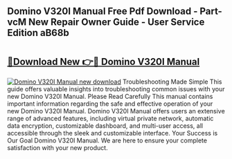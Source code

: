 ## Domino V320I Manual Free Pdf Download - Part-vcM New Repair Owner Guide - User Service Edition aB68b

# <h2><a href="http://cf15616.oget.top/?id=Domino+V320I+Manual">🔗Download New 👉🔴 Domino V320I Manual</a></h2>

[![Domino V320I Manual new download](https://i.imgur.com/5g1atiW.png)](http://cf15616.oget.top/?id=Domino+V320I+Manual)
Troubleshooting Made Simple This guide offers valuable insights into troubleshooting common issues with your new Domino V320I Manual. Please Read Carefully This manual contains important information regarding the safe and effective operation of your new Domino V320I Manual. Domino V320I Manual offers users an extensive range of advanced features, including virtual private network, automatic data encryption, customizable dashboard, and multi-user access, all accessible through the sleek and customizable interface. Your Success is Our Goal Domino V320I Manual. We are here to ensure your complete satisfaction with your new product.
